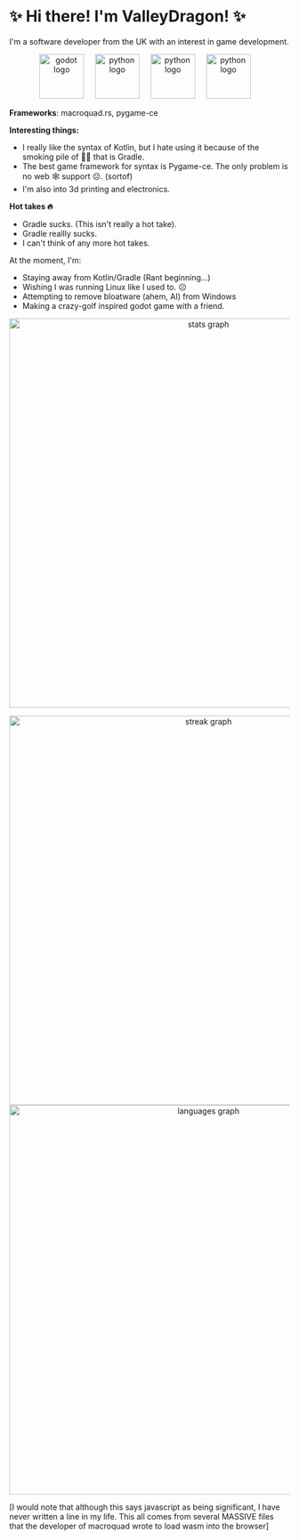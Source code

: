 # ✨ Hi there! I'm ValleyDragon! ✨
I'm a software developer from the UK with an interest in game development.

<div align="center">
  <img src="https://cdn.jsdelivr.net/gh/devicons/devicon/icons/godot/godot-original.svg" height="80" alt="godot logo"  />
  <img width="12" />
  <img src="https://cdn.jsdelivr.net/gh/devicons/devicon/icons/python/python-original.svg" height="80" alt="python logo"  />
  <img width="12" />
  <img src="https://cdn.jsdelivr.net/gh/devicons/devicon/icons/rust/rust-original.svg" height="80" alt="python logo"  />
  <img width="12" />
  <img src="https://cdn.jsdelivr.net/gh/devicons/devicon/icons/kotlin/kotlin-original.svg" height="80" alt="python logo"  />
  <img width="12" />
</div>

**Frameworks**: macroquad.rs, pygame-ce

**Interesting things:**
- I really like the syntax of Kotlin, but I hate using it because of the smoking pile of 💩🤬 that is Gradle.
- The best game framework for syntax is Pygame-ce. The only problem is no web 🕸️ support ☹️. (sortof)
- I'm also into 3d printing and electronics.

**Hot takes 🔥**
- Gradle sucks. (This isn't really a hot take).
- Gradle reallly sucks.
- I can't think of any more hot takes.

At the moment, I'm:
- Staying away from Kotlin/Gradle (Rant beginning...)
- Wishing I was running Linux like I used to. ☹️
- Attempting to remove bloatware (ahem, AI) from Windows
- Making a crazy-golf inspired godot game with a friend.

<div align="center">
    <img src="https://github-readme-stats.vercel.app/api?username=ValleyDragon888&hide_title=false&hide_rank=false&show_icons=true&include_all_commits=true&count_private=true&disable_animations=false&theme=city_lights&locale=en&hide_border=true&order=1" width="700" alt="stats graph"  /><br>

  <img src="https://streak-stats.demolab.com?user=ValleyDragon888&locale=en&mode=daily&theme=city_lights&hide_border=true&border_radius=5&order=3" width="700" alt="streak graph"  /><br>
  <img src="https://github-readme-stats.vercel.app/api/top-langs?username=ValleyDragon888&locale=en&hide_title=false&layout=compact&card_width=500&langs_count=5&theme=city_lights&hide_border=true&order=2" width="700" alt="languages graph" />
</div>
[I would note that although this says javascript as being significant, I have never written a line in my life. This all comes from several MASSIVE files that the developer of macroquad wrote to load wasm into the browser]
